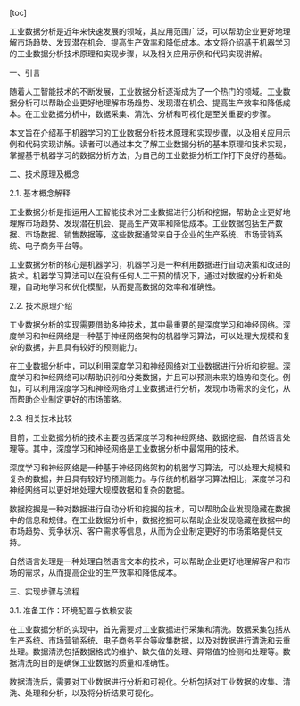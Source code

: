 
[toc]                    
                
                
工业数据分析是近年来快速发展的领域，其应用范围广泛，可以帮助企业更好地理解市场趋势、发现潜在机会、提高生产效率和降低成本。本文将介绍基于机器学习的工业数据分析技术原理和实现步骤，以及相关应用示例和代码实现讲解。

一、引言

随着人工智能技术的不断发展，工业数据分析逐渐成为了一个热门的领域。工业数据分析可以帮助企业更好地理解市场趋势、发现潜在机会、提高生产效率和降低成本。在工业数据分析中，数据采集、清洗、分析和可视化是至关重要的步骤。

本文旨在介绍基于机器学习的工业数据分析技术原理和实现步骤，以及相关应用示例和代码实现讲解。读者可以通过本文了解工业数据分析的基本原理和技术实现，掌握基于机器学习的数据分析方法，为自己的工业数据分析工作打下良好的基础。

二、技术原理及概念

2.1. 基本概念解释

工业数据分析是指运用人工智能技术对工业数据进行分析和挖掘，帮助企业更好地理解市场趋势、发现潜在机会、提高生产效率和降低成本。工业数据包括生产数据、市场数据、销售数据等，这些数据通常来自于企业的生产系统、市场营销系统、电子商务平台等。

工业数据分析的核心是机器学习，机器学习是一种利用数据进行自动决策和改进的技术。机器学习算法可以在没有任何人工干预的情况下，通过对数据的分析和处理，自动地学习和优化模型，从而提高数据的效率和准确性。

2.2. 技术原理介绍

工业数据分析的实现需要借助多种技术，其中最重要的是深度学习和神经网络。深度学习和神经网络是一种基于神经网络架构的机器学习算法，可以处理大规模和复杂的数据，并且具有较好的预测能力。

在工业数据分析中，可以利用深度学习和神经网络对工业数据进行分析和挖掘。深度学习和神经网络可以帮助识别和分类数据，并且可以预测未来的趋势和变化。例如，可以利用深度学习和神经网络对工业数据进行分析，发现市场需求的变化，从而帮助企业制定更好的市场策略。

2.3. 相关技术比较

目前，工业数据分析的技术主要包括深度学习和神经网络、数据挖掘、自然语言处理等。其中，深度学习和神经网络是工业数据分析中最常用的技术。

深度学习和神经网络是一种基于神经网络架构的机器学习算法，可以处理大规模和复杂的数据，并且具有较好的预测能力。与传统的机器学习算法相比，深度学习和神经网络可以更好地处理大规模数据和复杂的数据。

数据挖掘是一种对数据进行自动分析和挖掘的技术，可以帮助企业发现隐藏在数据中的信息和规律。在工业数据分析中，数据挖掘可以帮助企业发现隐藏在数据中的市场趋势、竞争状况、客户需求等信息，从而为企业制定更好的市场策略提供支持。

自然语言处理是一种处理自然语言文本的技术，可以帮助企业更好地理解客户和市场的需求，从而提高企业的生产效率和降低成本。

三、实现步骤与流程

3.1. 准备工作：环境配置与依赖安装

在工业数据分析的实现中，首先需要对工业数据进行采集和清洗。数据采集包括从生产系统、市场营销系统、电子商务平台等收集数据，以及对数据进行清洗和去重处理。数据清洗包括数据格式的维护、缺失值的处理、异常值的检测和处理等。数据清洗的目的是确保工业数据的质量和准确性。

数据清洗后，需要对工业数据进行分析和可视化。分析包括对工业数据的收集、清洗、处理和分析，以及将分析结果可视化。

